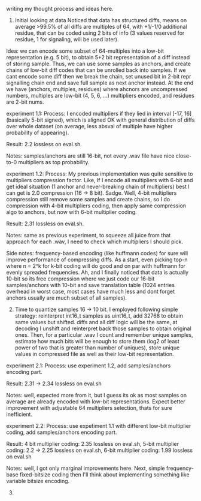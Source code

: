 writing my thought process and ideas here.

1. Initial looking at data
Noticed that data has structured diffs, means on average >99.5% of all diffs are multiples of 64, with +1/-1/0 additional residue, that can be coded using 2 bits of info (3 values reserved for residue, 1 for signaling, will be used later).

Idea: we can encode some subset of 64-multiples into a low-bit representation (e.g. 5 bit), to obtain 5+2 bit representation of a diff instead of storing sample. Thus, we can use some samples as anchors, and create chains of low-bit diff codes that can be unrolled back into samples. If we cant encode some diff then we break the chain, set unused bit in 2-bit repr signalling chain end and save full sample as next anchor instead. At the end we have (anchors, multiples, residues) where ahcnors are uncompressed numbers, multiples are low-bit (4, 5, 6, ...) multipliers encoded, and residues are 2-bit nums.

experiment 1.1:
Process: I encoded multipliers if they lied in interval [-17, 16] (basically 5-bit signed), which is aligned OK with general distribution of diffs over whole dataset (on average, less absval of multiple have higher probability of appearing).

Result: 2.2 lossless on eval.sh.

Notes: samples/anchors are still 16-bit, not every .wav file have nice close-to-0 multipliers as top probability.

experiment 1.2:
Process: My previous implementation was quite sensitive to multipliers compression factor. Like, If I encode all multipliers with 6-bit and get ideal situation (1 anchor and never-breaking chain of multipliers) best I can get is 2.0 compression (16 -> 8 bit). Sadge. Well, 4-bit multipliers compression still remove some samples and create chains, so I do compression with 4-bit multipliers coding, then apply same compression algo to anchors, but now with 6-bit multiplier coding.

Result: 2.31 lossless on eval.sh.

Notes: same as previous experiment, to squeeze all juice from that approach for each .wav, I need to check which multipliers I should pick.


Side notes: frequency-based encoding (like huffmann codes) for sure will improve performance of compressing diffs. As a start, even picking top-n where n = 2^k for k-bit coding will do good and on par with huffmann for evenly spreaded frequencies. Ah, and I finally noticed that data is actually 10-bit so its free compression where we just code our 16-bit samples/anchors with 10-bit and save translation table (1024 entries overhead in worst case, most cases have much less and dont forget anchors usually are much subset of all samples).

2. Time to quantize samples 16 -> 10 bit. I employed following simple strategy: reinterpret int16_t samples as uint16_t, add 32768 to obtain same values but shifted. diffs and all diff logic will be the same, at decoding I unshift and reinterpret back those samples to obtain original ones. Then, for a particular .wav I count and remember unique samples, estimate how much bits will be enough to store them (log2 of least power of two that is greater than number of uniques), store unique values in compressed file as well as their low-bit representation.

experiment 2.1:
Process: use experiment 1.2, add samples/anchors encoding part.

Result: 2.31 -> 2.34 lossless on eval.sh

Notes: well, expected more from it, but I guess its ok as most samples on average are already encoded with low-bit representations. Expect better improvement with adjustable 64 multipliers selection, thats for sure inefficient.

experiment 2.2:
Process: use expetiment 1.1 with different low-bit multiplier coding, add samples/anchors encoding part.

Result: 4 bit multiplier coding: 2.35 lossless on eval.sh, 5-bit multiplier coding: 2.2 -> 2.25 lossless on eval.sh, 6-bit multiplier coding: 1.99 lossless on eval.sh

Notes: well, I got only marginal improvements here. Next, simple frequency-base fixed-bitsize coding then I'll think about implementing something like variable bitsize encoding.

3. 


